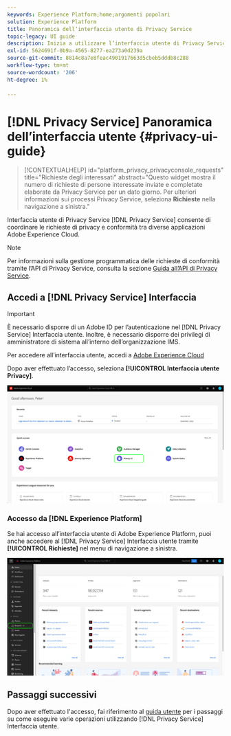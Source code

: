 ```yaml
---
keywords: Experience Platform;home;argomenti popolari
solution: Experience Platform
title: Panoramica dell’interfaccia utente di Privacy Service
topic-legacy: UI guide
description: Inizia a utilizzare l’interfaccia utente di Privacy Service per coordinare e monitorare le richieste di privacy in diverse applicazioni Experience Cloud.
exl-id: 5624691f-0b9a-4565-8277-ea273a0d239a
source-git-commit: 8814c8a7e8feac4901917663d5cbeb5dddb8c288
workflow-type: tm+mt
source-wordcount: '206'
ht-degree: 1%

---
```


# [!DNL Privacy Service] Panoramica dell’interfaccia utente {#privacy-ui-guide}

>[!CONTEXTUALHELP]
>id="platform_privacy_privacyconsole_requests"
>title="Richieste degli interessati"
>abstract="Questo widget mostra il numero di richieste di persone interessate inviate e completate elaborate da Privacy Service per un dato giorno. Per ulteriori informazioni sui processi Privacy Service, seleziona **Richieste** nella navigazione a sinistra."

Interfaccia utente di Privacy Service [!DNL Privacy Service] consente di coordinare le richieste di privacy e conformità tra diverse applicazioni Adobe Experience Cloud.

>[!NOTE]
>
>Per informazioni sulla gestione programmatica delle richieste di conformità tramite l’API di Privacy Service, consulta la sezione [Guida all’API di Privacy Service](../api/overview.md).

## Accedi a [!DNL Privacy Service] Interfaccia

>[!IMPORTANT]
>
>È necessario disporre di un Adobe ID per l’autenticazione nel [!DNL Privacy Service] Interfaccia utente. Inoltre, è necessario disporre dei privilegi di amministratore di sistema all’interno dell’organizzazione IMS.

Per accedere all’interfaccia utente, accedi a [Adobe Experience Cloud](https://experience.adobe.com/)

Dopo aver effettuato l’accesso, seleziona **[!UICONTROL Interfaccia utente Privacy]**.

![](../images/ui-overview/quick-access.png)

### Accesso da [!DNL Experience Platform]

Se hai accesso all’interfaccia utente di Adobe Experience Platform, puoi anche accedere al [!DNL Privacy Service] Interfaccia utente tramite **[!UICONTROL Richieste]** nel menu di navigazione a sinistra.

![](../images/ui-overview/platform.png)

## Passaggi successivi

Dopo aver effettuato l&#39;accesso, fai riferimento al [guida utente](user-guide.md) per i passaggi su come eseguire varie operazioni utilizzando [!DNL Privacy Service] Interfaccia utente.
